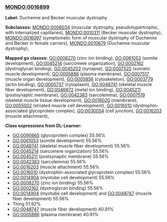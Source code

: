 
### [MONDO:0016899](http://purl.obolibrary.org/obo/MONDO_0016899)
**Label:** Duchenne and Becker muscular dystrophy

**Subclasses:** [MONDO:0008034](http://purl.obolibrary.org/obo/MONDO_0008034) (muscular dystrophy, pseudohypertrophic, with Internalized capillaries), [MONDO:0010311](http://purl.obolibrary.org/obo/MONDO_0010311) (Becker muscular dystrophy), [MONDO:0016097](http://purl.obolibrary.org/obo/MONDO_0016097) (symptomatic form of muscular dystrophy of Duchenne and Becker in female carriers), [MONDO:0010679](http://purl.obolibrary.org/obo/MONDO_0010679) (Duchenne muscular dystrophy), 

**Mapped go classes:** [GO:0008270](http://purl.obolibrary.org/obo/GO_0008270) (zinc ion binding), [GO:0061053](http://purl.obolibrary.org/obo/GO_0061053) (somite development), [GO:0045214](http://purl.obolibrary.org/obo/GO_0045214) (sarcomere organization), [GO:0002162](http://purl.obolibrary.org/obo/GO_0002162) (dystroglycan binding), [GO:0045202](http://purl.obolibrary.org/obo/GO_0045202) (synapse), [GO:0007525](http://purl.obolibrary.org/obo/GO_0007525) (somatic muscle development), [GO:0005886](http://purl.obolibrary.org/obo/GO_0005886) (plasma membrane), [GO:0007517](http://purl.obolibrary.org/obo/GO_0007517) (muscle organ development), [GO:0005856](http://purl.obolibrary.org/obo/GO_0005856) (cytoskeleton), [GO:0003779](http://purl.obolibrary.org/obo/GO_0003779) (actin binding), [GO:0005737](http://purl.obolibrary.org/obo/GO_0005737) (cytoplasm), [GO:0048741](http://purl.obolibrary.org/obo/GO_0048741) (skeletal muscle fiber development), [GO:0046872](http://purl.obolibrary.org/obo/GO_0046872) (metal ion binding), [GO:0045211](http://purl.obolibrary.org/obo/GO_0045211) (postsynaptic membrane), [GO:0042383](http://purl.obolibrary.org/obo/GO_0042383) (sarcolemma), [GO:0007519](http://purl.obolibrary.org/obo/GO_0007519) (skeletal muscle tissue development), [GO:0016020](http://purl.obolibrary.org/obo/GO_0016020) (membrane), [GO:0055002](http://purl.obolibrary.org/obo/GO_0055002) (striated muscle cell development), [GO:0016010](http://purl.obolibrary.org/obo/GO_0016010) (dystrophin-associated glycoprotein complex), [GO:0030054](http://purl.obolibrary.org/obo/GO_0030054) (cell junction), [GO:0016203](http://purl.obolibrary.org/obo/GO_0016203) (muscle attachment), 

**Class expressions from DL-Learner:**

- [GO:0090665](http://purl.obolibrary.org/obo/GO_0090665) (glycoprotein complex) 55.56%
- [GO:0061053](http://purl.obolibrary.org/obo/GO_0061053) (somite development) 55.56%
- [GO:0048741](http://purl.obolibrary.org/obo/GO_0048741) (skeletal muscle fiber development) 55.56%
- [GO:0045214](http://purl.obolibrary.org/obo/GO_0045214) (sarcomere organization) 55.56%
- [GO:0045211](http://purl.obolibrary.org/obo/GO_0045211) (postsynaptic membrane) 55.56%
- [GO:0042383](http://purl.obolibrary.org/obo/GO_0042383) (sarcolemma) 55.56%
- [GO:0016203](http://purl.obolibrary.org/obo/GO_0016203) (muscle attachment) 55.56%
- [GO:0016010](http://purl.obolibrary.org/obo/GO_0016010) (dystrophin-associated glycoprotein complex) 55.56%
- [GO:0014904](http://purl.obolibrary.org/obo/GO_0014904) (myotube cell development) 55.56%
- [GO:0008270](http://purl.obolibrary.org/obo/GO_0008270) (zinc ion binding) 55.56%
- [GO:0002162](http://purl.obolibrary.org/obo/GO_0002162) (dystroglycan binding) 55.56%
- [GO:0014904](http://purl.obolibrary.org/obo/GO_0014904) (myotube cell development) and [GO:0048747](http://purl.obolibrary.org/obo/GO_0048747) (muscle fiber development) 55.56%
- Thing 51.92%
- [GO:0048747](http://purl.obolibrary.org/obo/GO_0048747) (muscle fiber development) 40.91%
- [GO:0005886](http://purl.obolibrary.org/obo/GO_0005886) (plasma membrane) 40.91%


